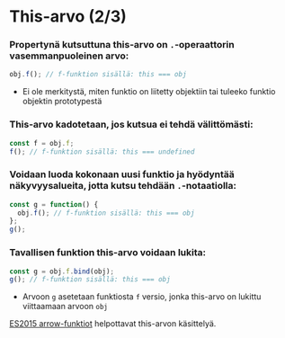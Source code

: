 # This-arvo \(2/3\)

### Propertynä kutsuttuna this-arvo on `.`-operaattorin vasemmanpuoleinen arvo:

```javascript
obj.f(); // f-funktion sisällä: this === obj
```

* Ei ole merkitystä, miten funktio on liitetty objektiin tai tuleeko funktio objektin prototypestä

### This-arvo kadotetaan, jos kutsua ei tehdä välittömästi:

```javascript
const f = obj.f;
f(); // f-funktion sisällä: this === undefined
```

### Voidaan luoda kokonaan uusi funktio ja hyödyntää näkyvyysalueita, jotta kutsu tehdään `.`-notaatiolla:

```javascript
const g = function() {
  obj.f(); // f-funktion sisällä: this === obj
};
g();
```

### Tavallisen funktion this-arvo voidaan lukita:

```javascript
const g = obj.f.bind(obj);
g(); // f-funktion sisällä: this === obj
```

* Arvoon `g` asetetaan funktiosta `f` versio, jonka this-arvo on lukittu viittaamaan arvoon `obj`

[ES2015 arrow-funktiot](https://babeljs.io/learn-es2015/#arrows-and-lexical-this) helpottavat this-arvon käsittelyä.


